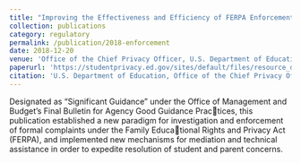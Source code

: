 ```yaml
---
title: "Improving the Effectiveness and Efficiency of FERPA Enforcement"
collection: publications
category: regulatory
permalink: /publication/2018-enforcement
date: 2018-12-20
venue: 'Office of the Chief Privacy Officer, U.S. Department of Education'
paperurl: 'https://studentprivacy.ed.gov/sites/default/files/resource_document/file/FERPA_Enforcement_Notice_2018.pdf'
citation: 'U.S. Department of Education, Office of the Chief Privacy Officer (2018). "Improving the Effectivness and Efficiency of FERPA Enforcement" [Regulatory guidance document]'
---
```

Designated as “Significant Guidance” under the Office of Management and Budget’s Final Bulletin for Agency Good Guidance Practices, this publication established a new paradigm for investigation and enforcement of formal complaints under the Family Educational Rights and Privacy Act (FERPA), and implemented new mechanisms for mediation and technical assistance in order to expedite
resolution of student and parent concerns.
